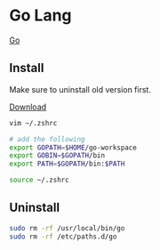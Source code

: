 # Go Lang

[Go](https://golang.org/)

## Install

Make sure to uninstall old version first.

[Download](https://golang.org/dl/)

```bash
vim ~/.zshrc

# add the following
export GOPATH=$HOME/go-workspace
export GOBIN=$GOPATH/bin
export PATH=$GOPATH/bin:$PATH

source ~/.zshrc
```

## Uninstall

```bash
sudo rm -rf /usr/local/bin/go
sudo rm -rf /etc/paths.d/go
```
